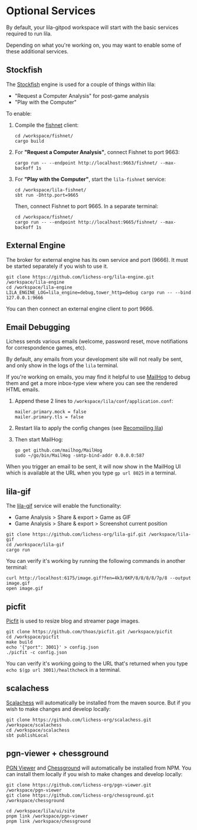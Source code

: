 # Optional Services

By default, your lila-gitpod workspace will start with the basic services required to run lila.

Depending on what you're working on, you may want to enable some of these additional services.

## Stockfish

The [Stockfish](https://stockfishchess.org/) engine is used for a couple of things within lila:

- "Request a Computer Analysis" for post-game analysis
- "Play with the Computer"

To enable:

1. Compile the [fishnet](https://github.com/lichess-org/fishnet) client:

   ```
   cd /workspace/fishnet/
   cargo build
   ```

2. For **"Request a Computer Analysis"**, connect Fishnet to port 9663:

   ```
   cargo run -- --endpoint http://localhost:9663/fishnet/ --max-backoff 1s
   ```

3. For **"Play with the Computer"**, start the `lila-fishnet` service:
   ```
   cd /workspace/lila-fishnet/
   sbt run -Dhttp.port=9665
   ```
   Then, connect Fishnet to port 9665. In a separate terminal:
   ```
   cd /workspace/fishnet/
   cargo run -- --endpoint http://localhost:9665/fishnet/ --max-backoff 1s
   ```

## External Engine

The broker for external engine has its own service and port (9666). It must be started separately if you wish to use it.

```
git clone https://github.com/lichess-org/lila-engine.git /workspace/lila-engine
cd /workspace/lila-engine
LILA_ENGINE_LOG=lila_engine=debug,tower_http=debug cargo run -- --bind 127.0.0.1:9666
```

You can then connect an external engine client to port 9666.

## Email Debugging

Lichess sends various emails (welcome, password reset, move notifiations for correspondence games, etc).

By default, any emails from your development site will not really be sent, and only show in the logs of the `lila` terminal.

If you're working on emails, you may find it helpful to use [MailHog](https://github.com/mailhog/MailHog) to debug them and get a more inbox-type view where you can see the rendered HTML emails.

1. Append these 2 lines to `/workspace/lila/conf/application.conf`:

   ```
   mailer.primary.mock = false
   mailer.primary.tls = false
   ```

2. Restart lila to apply the config changes (see [Recompiling lila](usage.md#recompiling-lila))

3. Then start MailHog:
   ```
   go get github.com/mailhog/MailHog
   sudo ~/go/bin/MailHog -smtp-bind-addr 0.0.0.0:587
   ```

When you trigger an email to be sent, it will now show in the MailHog UI which is available at the URL when you type `gp url 8025` in a terminal.

## lila-gif

The [lila-gif](https://github.com/lichess-org/lila-gif) service will enable the functionality:

- Game Analysis > Share & export > Game as GIF
- Game Analysis > Share & export > Screenshot current position

```
git clone https://github.com/lichess-org/lila-gif.git /workspace/lila-gif
cd /workspace/lila-gif
cargo run
```

You can verify it's working by running the following commands in another terminal:

```
curl http://localhost:6175/image.gif?fen=4k3/6KP/8/8/8/8/7p/8 --output image.gif
open image.gif
```

## picfit

[Picfit](https://github.com/thoas/picfit) is used to resize blog and streamer page images.

```
git clone https://github.com/thoas/picfit.git /workspace/picfit
cd /workspace/picfit
make build
echo '{"port": 3001}' > config.json
./picfit -c config.json
```

You can verify it's working going to the URL that's returned when you type `echo $(gp url 3001)/healthcheck` in a terminal.

## scalachess

[Scalachess](https://github.com/lichess-org/scalachess) will automatically be installed from the maven source. But if you wish to make changes and develop locally:

```
git clone https://github.com/lichess-org/scalachess.git /workspace/scalachess
cd /workspace/scalachess
sbt publishLocal
```

## pgn-viewer + chessground

[PGN Viewer](https://github.com/lichess-org/pgn-viewer) and [Chessground](https://github.com/lichess-org/chessground) will automatically be installed from NPM. You can install them locally if you wish to make changes and develop locally:

```
git clone https://github.com/lichess-org/pgn-viewer.git /workspace/pgn-viewer
git clone https://github.com/lichess-org/chessground.git /workspace/chessground

cd /workspace/lila/ui/site
pnpm link /workspace/pgn-viewer
pnpm link /workspace/chessground
```
